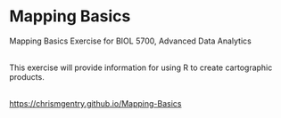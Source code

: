 # Mapping Basics

Mapping Basics Exercise for BIOL 5700, Advanced Data Analytics<br></br>

This exercise will provide information for using R to create cartographic products. <br></br>

https://chrismgentry.github.io/Mapping-Basics